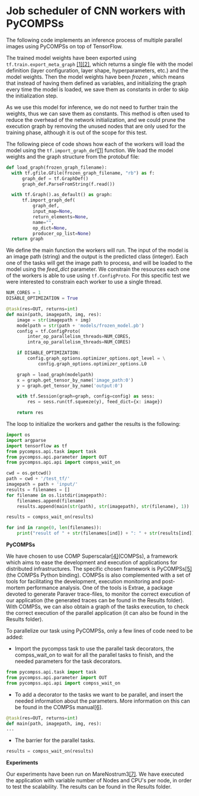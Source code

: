 # Job scheduler of CNN workers with PyCOMPSs

The following code implements an inference process of multiple parallel images
using PyCOMPSs on top of TensorFlow.

The trained model weights have been exported using `tf.train.export_meta_graph`
[[1]][API][[2]][howto], which returns a single file with the model definition
(layer configuration, layer shape, hyperparameters, etc.) and the model weights.
Then the model weights have been *frozen* , which means that instead of having
them defined as variables, and initializing the graph every time the model is
loaded, we save them as constants in order to skip the initialization step.

As we use this model for inference, we do not need to further train the weights,
thus we can save them as constants. This method is often used to reduce the
overhead of the network initialization, and we could prune the execution graph by
removing the unused nodes that are only used for the training phase, although it
is out of the scope for this test.

The following piece of code shows how each of the workers will load the model
using the `tf.import_graph_def`[[1]][API2] function. We load the model weights
and the graph structure from the protobuf file:

```python
def load_graph(frozen_graph_filename):
  with tf.gfile.GFile(frozen_graph_filename, "rb") as f:
      graph_def = tf.GraphDef()
      graph_def.ParseFromString(f.read())

  with tf.Graph().as_default() as graph:
      tf.import_graph_def(
          graph_def,
          input_map=None,
          return_elements=None,
          name="",
          op_dict=None,
          producer_op_list=None)
  return graph
```

We define the main function the workers will run. The input of the model is an
image path (string) and the output is the predicted class (integer). Each one of
the tasks will get the image path to process, and will be loaded to the model
using the *feed_dict* parameter. We constrain the resources each one of the
workers is able to use using `tf.ConfigProto`. For this specific test we were
interested to constrain each worker to use a single thread.

```python
NUM_CORES = 1
DISABLE_OPTIMIZATION = True

@task(res=OUT, returns=int)
def main(path, imagepath, img, res):
    image = str(imagepath + img)
    modelpath = str(path + 'models/frozen_model.pb')
    config = tf.ConfigProto(
        inter_op_parallelism_threads=NUM_CORES,
        intra_op_parallelism_threads=NUM_CORES)

    if DISABLE_OPTIMIZATION:
        config.graph_options.optimizer_options.opt_level = \
            config.graph_options.optimizer_options.L0

    graph = load_graph(modelpath)
    x = graph.get_tensor_by_name('image_path:0')
    y = graph.get_tensor_by_name('output:0')

    with tf.Session(graph=graph, config=config) as sess:
        res = sess.run(tf.squeeze(y), feed_dict={x: image})

    return res
```

The loop to initialize the workers and gather the results is the following:

```python
import os
import argparse
import tensorflow as tf
from pycompss.api.task import task
from pycompss.api.parameter import OUT
from pycompss.api.api import compss_wait_on

cwd = os.getcwd()
path = cwd + '/test_tf/'
imagepath = path + 'input/'
results = filenames = []
for filename in os.listdir(imagepath):
    filenames.append(filename)
    results.append(main(str(path), str(imagepath), str(filename), 1))

results = compss_wait_on(results)

for ind in range(0, len(filenames)):
    print("result of " + str(filenames[ind]) + ": " + str(results[ind]))
```

**PyCOMPSs**

We have chosen to use COMP Superscalar[[4]][COMPSs](COMPSs), a framework which aims to ease the development and execution of applications for distributed infrastructures. The specific chosen framework is PyCOMPSs[[5]][PyCOMPSs] (the COMPSs Python binding). COMPSs is also complemented with a set of tools for facilitating the development, execution monitoring and post-mortem performance analysis. One of the tools is Extrae, a package devoted to generate Paraver trace-files, to monitor the correct execution of our application (the generated traces can be found in the Results folder). With COMPSs, we can also obtain a graph of the tasks execution, to check the correct execution of the parallel application (it can also be found in the Results folder).

To parallelize our task using PyCOMPSs, only a few lines of code need to be added:
- Import the pycompss task to use the parallel task decorators, the compss_wait_on to wait for all the parallel tasks to finish, and the needed parameters for the task decorators.
```python
from pycompss.api.task import task
from pycompss.api.parameter import OUT
from pycompss.api.api import compss_wait_on
```
- To add a decorator to the tasks we want to be parallel, and insert the needed information about the parameters. More information on this can be found in the COMPSs manual[[6]][COMPSsManual].
```python
@task(res=OUT, returns=int)
def main(path, imagepath, img, res):
...
```
- The barrier for the parallel tasks.
```python
results = compss_wait_on(results)
```

**Experiments**

Our experiments have been run on MareNostrum3[[7]][MN3]. We have executed the application with variable number of Nodes and CPU's per node, in order to test the scalability. The results can be found in the Results folder.

[API]: https://www.tensorflow.org/api_docs/python/state_ops/exporting_and_importing_meta_graphs#export_meta_graph
[API2]: https://www.tensorflow.org/api_docs/python/framework/utility_functions#import_graph_def
[howto]: https://www.tensorflow.org/how_tos/meta_graph/
[COMPSs]: https://www.bsc.es/research-and-development/software-and-apps/software-list/comp-superscalar/documentation
[PyCOMPSs]: http://journals.sagepub.com/doi/abs/10.1177/1094342015594678
[COMPSsManual]: http://compss.bsc.es/releases/compss/latest/docs/COMPSs_User_Manual_App_Development.pdf?tracked=true
[MN3]: https://www.bsc.es/innovation-and-services/supercomputers-and-facilities/marenostrum
